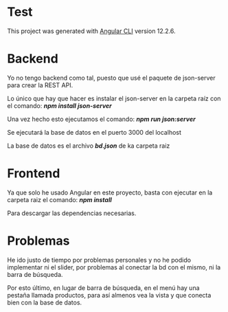 # Test

This project was generated with [Angular CLI](https://github.com/angular/angular-cli) version 12.2.6.

# Backend


Yo no tengo backend como tal, puesto que usé el paquete de json-server para crear la REST API.

Lo único que hay que hacer es instalar el json-server en la carpeta raíz con el comando: ***npm install json-server***

Una vez hecho esto ejecutamos el comando: ***npm run json:server***

Se ejecutará la base de datos en el puerto 3000 del localhost

La base de datos es el archivo ***bd.json*** de ka carpeta raiz


# Frontend


Ya que solo he usado Angular en este proyecto, basta con ejecutar en la carpeta raiz el comando: ***npm install***

Para descargar las dependencias necesarias.

# Problemas

He ido justo de tiempo por problemas personales y no he podido implementar ni el slider, por problemas al conectar la bd con el mismo, ni la barra de búsqueda.

Por esto último, en lugar de barra de búsqueda, en el menú hay una pestaña llamada productos, para así almenos vea la vista y que conecta bien con la base de datos.

